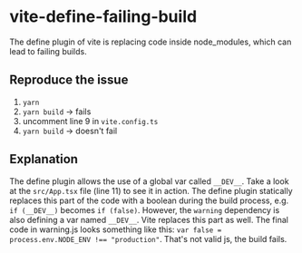 # vite-define-failing-build

The define plugin of vite is replacing code inside node_modules, which can lead to failing builds.

## Reproduce the issue

1. `yarn`
1. `yarn build` -> fails
1. uncomment line 9 in `vite.config.ts`
1. `yarn build` -> doesn't fail

## Explanation

The define plugin allows the use of a global var called `__DEV__`. Take a look at the `src/App.tsx` file (line 11) to see it in action. The define plugin statically replaces this part of the code with a boolean during the build process, e.g. `if (__DEV__)` becomes `if (false)`. However, the `warning` dependency is also defining a var named `__DEV__`. Vite replaces this part as well. The final code in warning.js looks something like this: `var false = process.env.NODE_ENV !== "production"`. That's not valid js, the build fails.